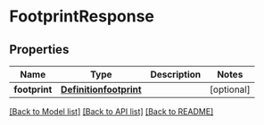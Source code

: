 # FootprintResponse

## Properties
Name | Type | Description | Notes
------------ | ------------- | ------------- | -------------
**footprint** | [**Definitionfootprint**](Definitionfootprint.md) |  | [optional] 

[[Back to Model list]](../README.md#documentation-for-models) [[Back to API list]](../README.md#documentation-for-api-endpoints) [[Back to README]](../README.md)


